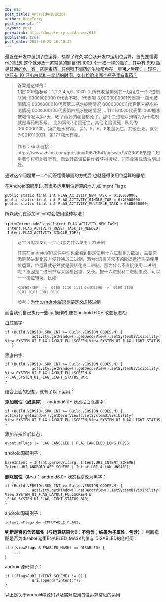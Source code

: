 ```yaml
---
ID: 613
post_title: Android中的位运算
author: HugeTerry
post_excerpt: ""
layout: post
permalink: http://hugeterry.cn/dreams/613
published: true
post_date: 2017-08-29 16:40:36
---
```

最近在开发中见到了位运算，揣摩了许久
学会从开发中运用位运算，首先要懂得他的思想,这个就涉及一道常见的题目:<a href="https://www.zhihu.com/question/19676641">有 1000 个一模一样的瓶子，其中有 999 瓶是普通的水，有一瓶是毒药。任何喝下毒药的生物都会在一星期之后死亡。现在，你只有 10 只小白鼠和一星期的时间，如何检验出哪个瓶子里有毒药？</a>
<div>
<blockquote>
<div>答案是这样的：</div>
<div>1,把1000瓶标号：1,2,3,4,5,6...1000.
2,所有老鼠排列在一起组成一个2进制队列: 0000000000
0代表不喝，1代表喝
3,0000000001代表第一瓶水被喝情况
0000000010代表第二瓶水被喝情况
0000000011代表第三瓶水被喝情况
0000000100代表第四瓶水被喝情况
...
1111101000代表第1000瓶水被喝情况
4,第7天，喝了毒药的老鼠都死了，那个二进制队列转为为十进制就是毒药的标号。
比如第3只老鼠死亡，其他老鼠没死，队列为0000000100，第四瓶水有毒。
第1，5，6，8老鼠死亡，其他没死，队列为0010110001，第177瓶水有毒。</div>
<br>
作者：kirch链接：https://www.zhihu.com/question/19676641/answer/14123096来源：知乎著作权归作者所有。商业转载请联系作者获得授权，非商业转载请注明出处。</blockquote>
</div>
通过这个问题第一二个问答懂得解题的方式后,也就懂得使用位运算的思想

在Android源码里边,有很多运用到位运算的地方,如Intent Flags:
<pre><code>public static final int FLAG_ACTIVITY_NEW_TASK = 0x10000000;
public static final int FLAG_ACTIVITY_SINGLE_TOP = 0x20000000;
public static final int FLAG_ACTIVITY_MULTIPLE_TASK = 0x08000000;</code></pre>
所以我们在添加intent时会使用这种写法：

<pre<code>mIntent.addFlags(Intent.FLAG_ACTIVITY_NEW_TASK| Intent.FLAG_ACTIVITY_RESET_TASK_IF_NEEDED| Intent.FLAG_ACTIVITY_SINGLE_TOP);</code></pre>

<blockquote>这里可能涉及到一个问题:为什么使用十六进制

其实在android的R文件中你也会看到都是使用十六进制作为数据，主要原因是16进制比较方便转换成二进制，因为c语言非常多的数据运行需要使用位运算，位运算就必然就是要转化成二进制。那为什么不直接使用二进制呢？原因是二进制书写太容易出错，又长。按十六进制和二进制来说、可以一一按位转换、比如:

<pre<code>0x4EF  -&gt;  0100 1110 1111
0x4C5596 -&gt;  0100 1100 0101 0101 1001 0110</code></pre>

参考：<a href="http://www.cnblogs.com/200911/p/3348371.html?utm_source=tuicool" target="_blank" rel="noopener">为什么android的R类要定义成16进制</a></blockquote>
而当我们自己执行一些api操作时,像在android 6.0+ 改变状态栏:

白底黑字:
<div>
<pre><code>if (Build.VERSION.SDK_INT &gt;= Build.VERSION_CODES.M) {
            activity.getWindow().getDecorView().setSystemUiVisibility( View.SYSTEM_UI_FLAG_LAYOUT_FULLSCREEN|View.SYSTEM_UI_FLAG_LIGHT_STATUS_BAR);
   }
</code></pre>
黑底白字:
<pre><code class="language-text">if (Build.VERSION.SDK_INT &gt;= Build.VERSION_CODES.M) {
            activity.getWindow().getDecorView().setSystemUiVisibility( View.SYSTEM_UI_FLAG_LAYOUT_FULLSCREEN &amp; ~FLAG_SYSTEM_UI_FLAG_LIGHT_STATUS_BAR; 
}</code></pre>
</div>
结合上面的思想，就有了以下运用：

<strong>添加属性（或运算）：</strong>
android6.0+ 状态栏白底黑字：
<pre><code>if (Build.VERSION.SDK_INT &gt;= Build.VERSION_CODES.M) {
activity.getWindow().getDecorView().setSystemUiVisibility( View.SYSTEM_UI_FLAG_LAYOUT_FULLSCREEN|View.SYSTEM_UI_FLAG_LIGHT_STATUS_BAR);
}</code></pre>
添加长按监听状态：
<pre><code>event.mFlags |= FLAG_CANCELED | FLAG_CANCELED_LONG_PRESS;</code></pre>
android源码例子：
<pre><code>baseIntent = Intent.parseUri(arg, Intent.URI_INTENT_SCHEME| Intent.URI_ANDROID_APP_SCHEME | Intent.URI_ALLOW_UNSAFE);</code></pre>
<strong>删除属性（&amp;～）：</strong>
android6.0+ 状态栏更改为黑字：
<pre><code>if (Build.VERSION.SDK_INT &gt;= Build.VERSION_CODES.M) {
            activity.getWindow().getDecorView().setSystemUiVisibility( View.SYSTEM_UI_FLAG_LAYOUT_FULLSCREEN &amp; ~FLAG_SYSTEM_UI_FLAG_LIGHT_STATUS_BAR; 
}</code></pre>
android源码例子：
<pre><code>intent.mFlags &amp;= ~IMMUTABLE_FLAGS;</code></pre>
<strong>判断是否包含该属性（与运算结果为0：不包含；结果为子属性：包含）：</strong>
判断视图是否为disable 这里ENABLED_MASK的值与 DISABLED的值相同：
<pre><code>if ((viewFlags &amp; ENABLED_MASK) == DISABLED) {  
    ...  
｝ </code></pre>
android源码例子：
<pre><code>if ((flags&amp;URI_INTENT_SCHEME) != 0) {
            uri.append("intent:");
}</code></pre>
以上是关于android中源码以及实际应用的位运算常见的运用

</div>